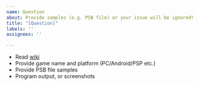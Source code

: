 ```yaml
---
name: Question
about: Provide samples (e.g. PSB file) or your issue will be ignored!
title: "[Question]"
labels: ''
assignees: ''

---
```

* Read [wiki](https://github.com/UlyssesWu/FreeMote/wiki)
* Provide game name and platform (PC/Android/PSP etc.)
* Provide PSB file samples
* Program output, or screenshots
